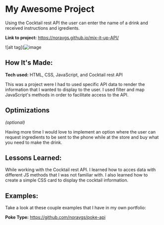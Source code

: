 # My Awesome Project
Using the Cocktail rest API the user can enter the name of a drink and received instructions and igredients. 

**Link to project:** https://noravgs.github.io/mix-it-up-API/

![alt tag](![image](https://user-images.githubusercontent.com/101680775/184689699-41268f30-2be0-4a17-9a63-31132e744d64.png)


## How It's Made:

**Tech used:** HTML, CSS, JavaScript, and Cocktail rest API

This was a project were I had to used specific API data to render the information that I wanted to display to the user. I used filter and map JavaScript's methods in order to facilitate access to the API. 

## Optimizations
*(optional)*

Having more time I would love to implement an option where the user can request ingredients to be sent to the phone while at the store and buy what you need to make the drink.

## Lessons Learned:

While working with the Cocktail rest API. I learned how to acces data with different JS methods that I was not familiar with. I also learned how to create a simple CSS card to display the cocktail information.

## Examples:
Take a look at these couple examples that I have in my own portfolio:

**Poke Type:** https://github.com/noravgs/poke-api


